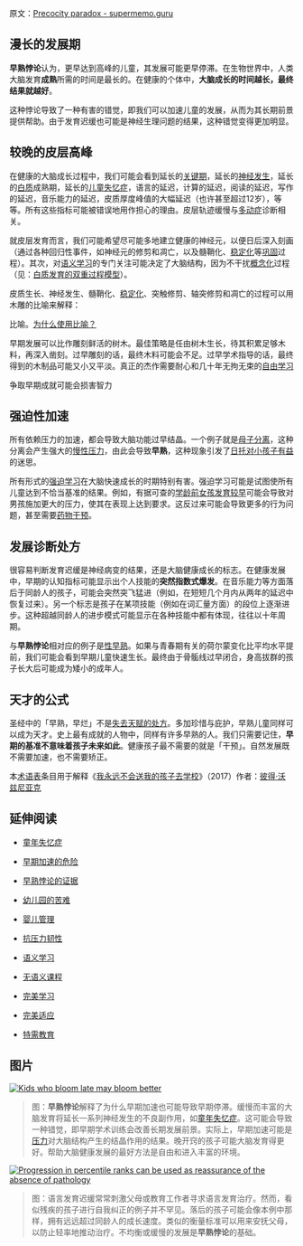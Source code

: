 原文：[Precocity paradox - supermemo.guru](https://supermemo.guru/wiki/Precocity_paradox)

## 漫长的发展期

**早熟悖论**认为，更早达到高峰的儿童，其发展可能更早停滞。在生物世界中，人类大脑发育**成熟**所需的时间是最长的。在健康的个体中，**大脑成长的时间越长，最终结果就越好**。

这种悖论导致了一种有害的错觉，即我们可以加速儿童的发展，从而为其长期前景提供帮助。由于发育迟缓也可能是神经生理问题的结果，这种错觉变得更加明显。

## 较晚的皮层高峰

在健康的大脑成长过程中，我们可能会看到延长的[关键期](https://supermemo.guru/wiki/Critical_period)，延长的[神经发生](https://supermemo.guru/wiki/Neurogenesis)，延长的[白质](https://supermemo.guru/wiki/White_matter)成熟期，延长的[儿童失忆症](https://supermemo.guru/wiki/Childhood_amnesia)，语言的延迟，计算的延迟，阅读的延迟，写作的延迟，音乐能力的延迟，皮质厚度峰值的大幅延迟（也许甚至超过12岁），等等。所有这些指标可能被错误地用作担心的理由。皮层轨迹缓慢与[多动症](https://supermemo.guru/wiki/ADHD)诊断相关。

就皮层发育而言，我们可能希望尽可能多地建立健康的神经元，以便日后深入刻画（通过各种回归性事件，如神经元的修剪和凋亡，以及髓鞘化、[稳定化](https://supermemo.guru/wiki/Stabilization)等[巩固](https://supermemo.guru/wiki/Consolidation)过程）。其次，对[语义学习](https://supermemo.guru/wiki/Semantic_learning)的专门关注可能决定了大脑结构，因为不干扰[概念化](https://supermemo.guru/wiki/Conceptualization)过程（见：[白质发育的双重过程模型](https://supermemo.guru/wiki/Dual-process_model_of_white_matter_development)）。

皮质生长、神经发生、髓鞘化、[稳定化](https://supermemo.guru/wiki/Stabilization)、突触修剪、轴突修剪和凋亡的过程可以用木雕的比喻来解释：

比喻。[为什么使用比喻？](https://supermemo.guru/wiki/Why_use_metaphors%3F)

早期发展可以比作雕刻鲜活的树木。最佳策略是任由树木生长，待其积累足够木料，再深入凿刻。过早雕刻的话，最终木料可能会不足。过早学术指导的话，最终得到的木制品可能又小又平淡。真正的杰作需要耐心和几十年无拘无束的[自由学习](https://supermemo.guru/wiki/Free_learning)

争取早期成就可能会损害智力

## 强迫性加速

所有依赖压力的加速，都会导致大脑功能过早结晶。一个例子就是[母子分离](https://supermemo.guru/wiki/Maternal_separation)，这种分离会产生强大的[慢性压力](https://supermemo.guru/wiki/Chronic_stress)，由此会导致**早熟**，这种现象引发了[日托对小孩子有益](https://supermemo.guru/wiki/Daycare_misery)的迷思。

所有形式的[强迫学习](https://supermemo.guru/wiki/Coercive_learning)在大脑快速成长的时期特别有害。强迫学习可能是试图使所有儿童达到不恰当基准的结果。例如，有据可查的[学龄前女孩发育较早](https://supermemo.guru/wiki/Girls_develop_semantic_fluency_earlier_than_boys)可能会导致对男孩施加更大的压力，使其在表现上达到要求。这反过来可能会导致更多的行为问题，甚至需要[药物干预](https://supermemo.guru/wiki/ADHD)。

## 发展诊断处方

很容易判断发育迟缓是神经病变的结果，还是大脑健康成长的标志。在健康发展中，早期的认知指标可能显示出个人技能的**突然指数式爆发**。在音乐能力等方面落后于同龄人的孩子，可能会突然突飞猛进（例如，在短短几个月内从两年的延迟中恢复过来）。另一个标志是孩子在某项技能（例如在词汇量方面）的段位上逐渐进步。这种超越同龄人的进步模式可能显示在各种技能中都有体现，往往以十年周期。

与**早熟悖论**相对应的例子是[性早熟](https://www.ncbi.nlm.nih.gov/pubmed/2147987)。如果与青春期有关的荷尔蒙变化比平均水平提前，我们可能会看到早期儿童快速生长。最终由于骨骺线过早闭合，身高拔群的孩子长大后可能成为矮小的成年人。

## 天才的公式

圣经中的「早熟，早烂」不是[失去天赋的处方](https://supermemo.guru/wiki/Evolution_of_attitudes_towards_precocity)。多加珍惜与庇护，早熟儿童同样可以成为天才。史上最有成就的人物中，同样有许多早熟的人。我们只需要记住，**早期的基准不意味着孩子未来如此**。健康孩子最不需要的就是「干预」。自然发展既不需要加速，也不需要矫正。

本[术语表](https://supermemo.guru/wiki/Glossary)条目用于解释《[我永远不会送我的孩子去学校](https://supermemo.guru/wiki/Problem_of_Schooling)》（2017）作者：[彼得·沃兹尼亚克](https://supermemo.guru/wiki/Piotr_Wozniak)

## 延伸阅读

- [童年失忆症](https://supermemo.guru/wiki/Childhood_amnesia)

- [早期加速的危险](https://supermemo.guru/wiki/Precocity_paradox:_early_instruction_may_hurt_the_long-term_growth)

- [早熟悖论的证据](https://supermemo.guru/wiki/Can_I_trust_Piotr_Wozniak_as_a_scientist%3F)

- [幼儿园的苦难](https://supermemo.guru/wiki/Daycare_misery)

- [婴儿管理](https://supermemo.guru/wiki/Baby_management)

- [抗压力韧性](https://supermemo.guru/wiki/Stress_resilience)

- [语义学习](https://supermemo.guru/wiki/Semantic_learning)

- [无语义课程](https://supermemo.guru/wiki/Asemantic_curriculum)

- [完美学习](https://supermemo.guru/wiki/Optimality_of_the_learn_drive)

- [完美适应](https://supermemo.guru/wiki/Brain_is_a_perfectly_adaptable_device)

- [特需教育](https://supermemo.guru/wiki/Special_needs_education)

## 图片

[![Kids who bloom late may bloom better](https://supermemo.guru/images/thumb/c/c5/Precocity_paradox.png/500px-Precocity_paradox.png)](https://supermemo.guru/wiki/File:Precocity_paradox.png)

> 图：**早熟悖论**解释了为什么早期加速也可能导致早期停滞。缓慢而丰富的大脑发育将延长一系列神经发生的不良副作用，如[童年失忆症](https://supermemo.guru/wiki/Childhood_amnesia)。这可能会导致一种错觉，即早期学术训练会改善长期发展前景。实际上，早期加速可能是[压力](https://supermemo.guru/wiki/Stress)对大脑结构产生的结晶作用的结果。晚开窍的孩子可能大脑发育得更好。帮助大脑健康发展的最好方法是自由和进入丰富的环境。

[![Progression in percentile ranks can be used as reassurance of the absence of pathology](https://supermemo.guru/images/thumb/b/b3/Vocabulary_growth.png/500px-Vocabulary_growth.png)](https://supermemo.guru/wiki/File:Vocabulary_growth.png)

> 图：语言发育迟缓常常刺激父母或教育工作者寻求语言发育治疗。然而，看似残疾的孩子进行自我纠正的例子并不罕见。落后的孩子可能会像本例中那样，拥有远远超过同龄人的成长速度。类似的衡量标准可以用来安抚父母，以防止轻率地推动治疗。不均衡或缓慢的发展是**早熟悖论**的基础。